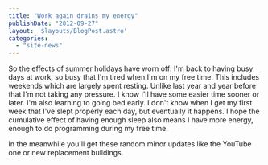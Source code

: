 ```yaml
---
title: "Work again drains my energy"
publishDate: "2012-09-27"
layout: '$layouts/BlogPost.astro'
categories: 
  - "site-news"
---
```


So the effects of summer holidays have worn off: I'm back to having busy days at work, so busy that I'm tired when I'm on my free time. This includes weekends which are largely spent resting. Unlike last year and year before that I'm not taking any pressure. I know I'll have some easier time sooner or later. I'm also learning to going bed early. I don't know when I get my first week that I've slept properly each day, but eventually it happens. I hope the cumulative effect of having enough sleep also means I have more energy, enough to do programming during my free time.

In the meanwhile you'll get these random minor updates like the YouTube one or new replacement buildings.
